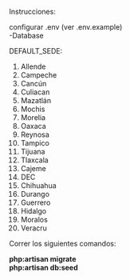 Instrucciones:

configurar .env (ver .env.example) <br/>
	-Database

DEFAULT_SEDE: 
<ol>
<li>Allende </li>
<li>Campeche</li>
<li>Cancún</li>
<li>Culiacan</li>
<li>Mazatlán</li>
<li>Mochis</li>
<li>Morelia</li>
<li>Oaxaca</li>
<li>Reynosa</li>
<li>Tampico</li>
<li>Tijuana</li>
<li>Tlaxcala</li>
<li>Cajeme</li>
<li> DEC</li>
<li> Chihuahua</li>
<li> Durango</li>
<li> Guerrero</li>
<li> Hidalgo</li>
<li> Moralos</li>
<li>Veracru</li>
</ol>
Correr los siguientes comandos:

<b>php:artisan migrate</b> <br/>
<b>php:artisan db:seed</b>